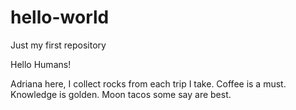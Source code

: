 # hello-world
Just my first repository

Hello Humans!

Adriana here, I collect rocks from each trip I take. Coffee is a must.
Knowledge is golden. Moon tacos some say are best.
